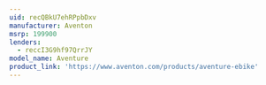 ```yaml
---
uid: recQBkU7ehRPpbDxv
manufacturer: Aventon
msrp: 199900
lenders:
  - reccI3G9hf97QrrJY
model_name: Aventure
product_link: 'https://www.aventon.com/products/aventure-ebike'
---
```

